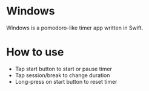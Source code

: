 # Windows

Windows is a pomodoro-like timer app written in Swift. 

# How to use

  - Tap start button to start or pause timer
  - Tap session/break to change duration
  - Long-press on start button to reset timer


